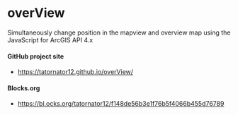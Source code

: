 # overView
Simultaneously change position in the mapview and overview map using the JavaScript for ArcGIS API 4.x

#### GitHub project site

* <https://tatornator12.github.io/overView/>

#### Blocks.org

* <https://bl.ocks.org/tatornator12/f148de56b3e1f76b5f4066b455d76789>
